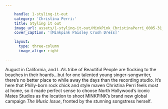 ```yaml
---

    handle: 1-styling-it-out
    category: 'Christina Perri:'
    title: Styling it out
    image_url: assets/1-styling-it-out/MinkPink_ChristinaPerri_0005-31_opt.jpeg
    cover_caption: '[Minkpink Paisley Crush Dress]'

    layout:
      type: three-column
      image_align: right

---
```


<style>

/*  Replace page heading with outline heading (change background url or height if needed) */
h1.title {
  background: url(assets/1-styling-it-out/STYLINGITOUT.svg) no-repeat;
  background-size: 100%;
  color: transparent;
  height: 150px;
}

</style>

August in California, and L.A’s tribe of Beautiful People are flocking to the beaches in their hoards…but for one talented young singer-songwriter, there’s no better place to while away the days than the recording studio. It’s here that Philly-born rock chick and style maven Christina Perri feels most at home, so it made perfect sense to choose North Hollywood’s iconic Mates Studios as the location to shoot MINKPINK’s brand new global campaign <em>The Music Issue</em>, fronted by the stunning songstress herself.
